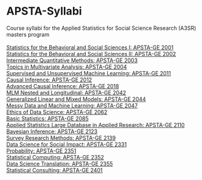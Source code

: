 # APSTA-Syllabi
Course syllabi for the Applied Statistics for Social Science Research (A3SR) masters program
<br>
<br>
[Statistics for the Behavioral and Social Sciences I: APSTA-GE 2001](https://github.com/priism-center/APASTA-Syllabi/blob/main/syllabi/APSTA-GE-2001.pdf)
<br>
[Statistics for the Behavioral and Social Sciences II: APSTA-GE 2002](https://github.com/priism-center/APASTA-Syllabi/blob/main/syllabi/APSTA-GE%202002%20Statistics%20for%20the%20Behavioral%20and%20Social%20Sciences%20II.pdf)
<br>
[Intermediate Quantitative Methods: APSTA-GE 2003](https://github.com/priism-center/APASTA-Syllabi/blob/main/syllabi/APSTA-GE%202003%20Intermediate%20Quantitative%20Methods.pdf)
<br>
[Topics in Multivariate Analysis: APSTA-GE 2004](https://github.com/priism-center/APASTA-Syllabi/blob/main/syllabi/APSTA-GE%202004%20Topics%20in%20Multivariate%20Analysis.pdf)
<br>
[Supervised and Unsupervised Machine Learning: APSTA-GE 2011](https://github.com/priism-center/APASTA-Syllabi/blob/main/syllabi/APSTA-GE%202011%20Wi23%20Machine%20Learning.pdf)
<br>
[Causal Inference: APSTA-GE 2012](https://github.com/priism-center/APASTA-Syllabi/blob/main/syllabi/APSTA-GE%202012%20Causal%20Inference.pdf)
<br>
[Advanced Causal Inference: APSTA-GE 2018](https://github.com/priism-center/APASTA-Syllabi/blob/main/syllabi/%20APSTA-GE%202018%20ADVANCED%20CAUSAL%20INFERENCE%20DESIGNS%20AND%20APPLICATIONS%20.pdf)
<br>
[MLM Nested and Longitudinal: APSTA-GE 2042](https://github.com/priism-center/APSTA-Syllabi/blob/main/syllabi/APSTA-GE%202042%20Fa23%20MLM%20Nested%20and%20Longitudinal.pdf)
<br>
[Generalized Linear and Mixed Models: APSTA-GE 2044](https://github.com/priism-center/APASTA-Syllabi/blob/main/syllabi/APSTA-GE%202044%20Generalized%20Linear%20and%20Mixed%20Models%20.pdf)
<br>
[Messy Data and Machine Learning: APSTA-GE 2047](https://github.com/priism-center/APASTA-Syllabi/blob/main/syllabi/APSTA-GE%202047_%20Messy%20Data%20and%20Machine%20Learning.pdf)
<br>
[Ethics of Data Science: APSTA-GE 2062](https://github.com/priism-center/APASTA-Syllabi/blob/main/syllabi/APSTA-GE%202062%20Ethics%20of%20Data%20Science.pdf)
<br>
[Basic Statistics: APSTA-GE 2085](https://github.com/priism-center/APASTA-Syllabi/blob/main/syllabi/APSTA-GE%202085%20Basic%20Statistics.pdf)
<br>
[Applied Statistics Large Database in Applied Research: APSTA-GE 2110](https://github.com/priism-center/APASTA-Syllabi/blob/main/syllabi/APSTA-GE%202110%20Applied%20Statistics_%20Large%20Database%20in%20Applied%20Research.pdf)
<br>
[Bayesian Inference: APSTA-GE 2123](https://github.com/priism-center/APASTA-Syllabi/blob/main/syllabi/APSTA-GE%202123_%20Bayesian%20Inference.pdf)
<br>
[Survey Research Methods: APSTA-GE 2139](https://github.com/priism-center/APASTA-Syllabi/blob/main/syllabi/APSTA-GE%202139%20Survey%20Research%20Methods.pdf)
<br>
[Data Science for Social Impact: APSTA-GE 2331](https://github.com/priism-center/APASTA-Syllabi/blob/main/syllabi/APSTA-GE%202331%20Data%20Science%20for%20Social%20Impact.pdf)
<br>
[Probability: APSTA-GE 2351](https://github.com/priism-center/APASTA-Syllabi/blob/main/syllabi/APSTA-GE%202351%20Probability.pdf)
<br>
[Statistical Computing: APSTA-GE 2352](https://github.com/priism-center/APASTA-Syllabi/blob/main/syllabi/APSTA-GE%202352%20Statistical%20Computing.pdf)
<br>
[Data Science Translation: APSTA-GE 2355](https://github.com/priism-center/APASTA-Syllabi/blob/main/syllabi/APSTA-GE%202355%20Data%20Science%20Translation.pdf)
<br>
[Statistical Consulting: APSTA-GE 2401](https://github.com/priism-center/APASTA-Syllabi/blob/main/syllabi/APSTA-GE%202401%2C%20Statistical%20Consulting%2C%20syllabus%2C%20Fall%202022.pdf)




